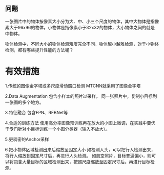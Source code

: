## 问题
一张图片中的物体按像素大小分为大、中、小三个尺度的物体，其中大物体是指像素大于96x96的物体，小物体是指像素小于32x32的物体，大小物体之间的就是中物体。

物体检测中，不同大小的物体检测难度完全不同，物体越小越难检测，对于小物体检测，都有哪些提升性能的方法呢？

# 有效措施

1.传统的图像金字塔或多尺度滑动窗口检测
MTCNN就采用了图像金字塔

2.Data Augmentation
包含小样本的照片过采样。
同一张照片中，复制小目标到一张图的多个地方。

3.特征融合
包含FPN、RFBNet等

4.合适的训练方法
使用高分率图像预训练再在放大的小图上微调，在实践中要优于专门针对小目标训练一个小图分类器（输入不放大）。

5.更稠密的Anchor采样

6.把小物体区域检测出来后缩放至固定大小
如检测人头，可以把行人检测出来，将行人缩放到固定尺寸后，再进行人头检测。
如航空照片，目标普遍偏小，则可以将包含大量目标的区域检测出来，按照尺度缩放至固定尺寸后，再进行目标检测。